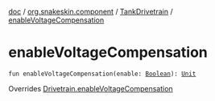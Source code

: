 [doc](../../index.md) / [org.snakeskin.component](../index.md) / [TankDrivetrain](index.md) / [enableVoltageCompensation](./enable-voltage-compensation.md)

# enableVoltageCompensation

`fun enableVoltageCompensation(enable: `[`Boolean`](https://kotlinlang.org/api/latest/jvm/stdlib/kotlin/-boolean/index.html)`): `[`Unit`](https://kotlinlang.org/api/latest/jvm/stdlib/kotlin/-unit/index.html)

Overrides [Drivetrain.enableVoltageCompensation](../-drivetrain/enable-voltage-compensation.md)

